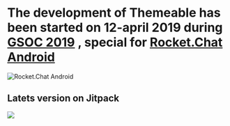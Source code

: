 # The development of **Themeable** has been started on 12-april 2019 during [GSOC 2019](http://summerofcode.withgoogle.com) , special for [Rocket.Chat Android](https://github.com/RocketChat/Rocket.Chat.Android)

![Rocket.Chat Android](https://raw.githubusercontent.com/RocketChat/Rocket.Chat.Artwork/master/Logos/logo-dark.svg?sanitize=true)


## Latets version on Jitpack
[![](https://jitpack.io/v/Adizbek/Themeable.svg)](https://jitpack.io/#Adizbek/Themeable)